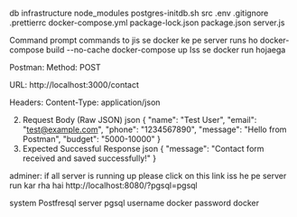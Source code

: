 db 
infrastructure
node_modules
postgres-initdb.sh
src
.env
.gitignore
.prettierrc
docker-compose.yml
package-lock.json
package.json
server.js




Command prompt commands to jis se docker ke pe server runs ho 
docker-compose build --no-cache
docker-compose up 
Iss se docker run hojaega 

Postman: 
Method: POST

URL: http://localhost:3000/contact

Headers:
Content-Type: application/json

2. Request Body (Raw JSON)
json
{
    "name": "Test User",
    "email": "test@example.com",
    "phone": "1234567890",
    "message": "Hello from Postman",
    "budget": "5000-10000"
}
3. Expected Successful Response
json
{
    "message": "Contact form received and saved successfully!"
} 

adminer: 
if all server is running up please click on this link iss he pe server run kar rha hai http://localhost:8080/?pgsql=pgsql

system Postfresql
server pgsql
username docker
password docker

